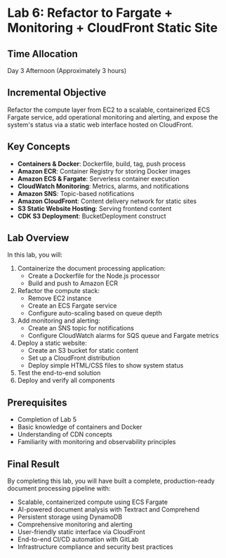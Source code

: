 # Lab 6: Refactor to Fargate + Monitoring + CloudFront Static Site

## Time Allocation
Day 3 Afternoon (Approximately 3 hours)

## Incremental Objective
Refactor the compute layer from EC2 to a scalable, containerized ECS Fargate service, add operational monitoring and alerting, and expose the system's status via a static web interface hosted on CloudFront.

## Key Concepts

- **Containers & Docker**: Dockerfile, build, tag, push process
- **Amazon ECR**: Container Registry for storing Docker images
- **Amazon ECS & Fargate**: Serverless container execution
- **CloudWatch Monitoring**: Metrics, alarms, and notifications
- **Amazon SNS**: Topic-based notifications
- **Amazon CloudFront**: Content delivery network for static sites
- **S3 Static Website Hosting**: Serving frontend content
- **CDK S3 Deployment**: BucketDeployment construct

## Lab Overview

In this lab, you will:

1. Containerize the document processing application:
   - Create a Dockerfile for the Node.js processor
   - Build and push to Amazon ECR
2. Refactor the compute stack:
   - Remove EC2 instance
   - Create an ECS Fargate service
   - Configure auto-scaling based on queue depth
3. Add monitoring and alerting:
   - Create an SNS topic for notifications
   - Configure CloudWatch alarms for SQS queue and Fargate metrics
4. Deploy a static website:
   - Create an S3 bucket for static content
   - Set up a CloudFront distribution
   - Deploy simple HTML/CSS files to show system status
5. Test the end-to-end solution
6. Deploy and verify all components

## Prerequisites

- Completion of Lab 5
- Basic knowledge of containers and Docker
- Understanding of CDN concepts
- Familiarity with monitoring and observability principles

## Final Result

By completing this lab, you will have built a complete, production-ready document processing pipeline with:

- Scalable, containerized compute using ECS Fargate
- AI-powered document analysis with Textract and Comprehend
- Persistent storage using DynamoDB
- Comprehensive monitoring and alerting
- User-friendly static interface via CloudFront
- End-to-end CI/CD automation with GitLab
- Infrastructure compliance and security best practices
